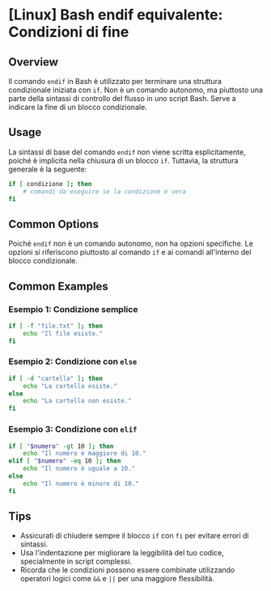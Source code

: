 # [Linux] Bash endif equivalente: Condizioni di fine

## Overview
Il comando `endif` in Bash è utilizzato per terminare una struttura condizionale iniziata con `if`. Non è un comando autonomo, ma piuttosto una parte della sintassi di controllo del flusso in uno script Bash. Serve a indicare la fine di un blocco condizionale.

## Usage
La sintassi di base del comando `endif` non viene scritta esplicitamente, poiché è implicita nella chiusura di un blocco `if`. Tuttavia, la struttura generale è la seguente:

```bash
if [ condizione ]; then
    # comandi da eseguire se la condizione è vera
fi
```

## Common Options
Poiché `endif` non è un comando autonomo, non ha opzioni specifiche. Le opzioni si riferiscono piuttosto al comando `if` e ai comandi all'interno del blocco condizionale.

## Common Examples

### Esempio 1: Condizione semplice
```bash
if [ -f "file.txt" ]; then
    echo "Il file esiste."
fi
```

### Esempio 2: Condizione con `else`
```bash
if [ -d "cartella" ]; then
    echo "La cartella esiste."
else
    echo "La cartella non esiste."
fi
```

### Esempio 3: Condizione con `elif`
```bash
if [ "$numero" -gt 10 ]; then
    echo "Il numero è maggiore di 10."
elif [ "$numero" -eq 10 ]; then
    echo "Il numero è uguale a 10."
else
    echo "Il numero è minore di 10."
fi
```

## Tips
- Assicurati di chiudere sempre il blocco `if` con `fi` per evitare errori di sintassi.
- Usa l'indentazione per migliorare la leggibilità del tuo codice, specialmente in script complessi.
- Ricorda che le condizioni possono essere combinate utilizzando operatori logici come `&&` e `||` per una maggiore flessibilità.